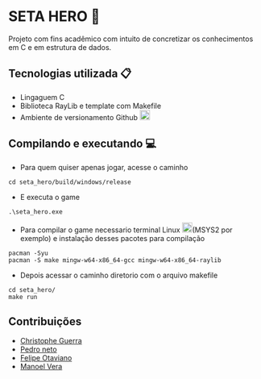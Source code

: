 # SETA HERO 🎸
Projeto com fins acadêmico com intuito de concretizar os conhecimentos em C e em estrutura de dados.

## Tecnologias utilizada 📋
* Lingaguem  C
* Biblioteca RayLib e template com Makefile
* Ambiente de versionamento Github <img width="20" src="https://raw.githubusercontent.com/marwin1991/profile-technology-icons/refs/heads/main/icons/github.png">

## Compilando e executando 💻
* Para quem quiser apenas jogar, acesse o caminho
```
cd seta_hero/build/windows/release
```
* E executa o game
```
.\seta_hero.exe
```
* Para compilar o game necessario terminal Linux <img width="20" src="https://raw.githubusercontent.com/marwin1991/profile-technology-icons/refs/heads/main/icons/linux.png">(MSYS2 por exemplo) e instalação desses pacotes para compilação
```
pacman -Syu
pacman -S make mingw-w64-x86_64-gcc mingw-w64-x86_64-raylib
```
* Depois acessar o caminho diretorio com o arquivo makefile
```
cd seta_hero/
make run 
```

## Contribuições
* [Christophe Guerra](https://github.com/ChrisG021)
* [Pedro neto](https://github.com/nTalvess)
* [Felipe Otaviano](https://github.com/FelipeOtaviano78)
* [Manoel Vera](https://github.com/Mabelico)
